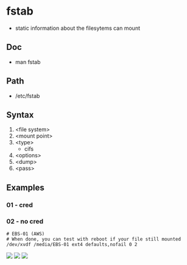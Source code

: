 # fstab
* static information about the filesytems can mount

## Doc
* man fstab

## Path
* /etc/fstab

## Syntax
1) \<file system\>
2) \<mount point\>
3) \<type\>
   * cifs
4) \<options\>
5) \<dump\>
6) \<pass\>

## Examples
### 01 - cred

### 02 - no cred
````bahs
# EBS-01 (AWS)
# When done, you can test with reboot if your file still mounted
/dev/xvdf /media/EBS-01 ext4 defaults,nofail 0 2
````
[<img src="https://i.imgur.com/YfJWMWg.png">](https://i.imgur.com/YfJWMWg.png)
[<img src="https://i.imgur.com/kOK3EZT.png">](https://i.imgur.com/kOK3EZT.png)
[<img src="https://i.imgur.com/zdrpMBN.png">](https://i.imgur.com/zdrpMBN.png)
